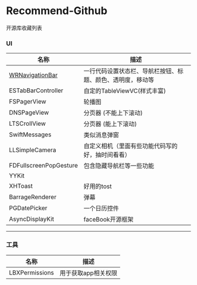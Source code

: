 # Recommend-Github
开源库收藏列表

### UI
| 名称 | 描述 |
| --- | --- |
| [WRNavigationBar](https://github.com/wangrui460/WRNavigationBar) | 一行代码设置状态栏、导航栏按钮、标题、颜色、透明度，移动等 |
| ESTabBarController | 自定的TableViewVC(样式丰富) |
| FSPagerView | 轮播图 |
| DNSPageView | 分页器  (不能上下滚动)|
| LTSCrollView | 分页器 (能上下滚动)|
| SwiftMessages | 类似消息弹窗 |
| LLSimpleCamera | 自定义相机（里面有些功能代码写的好，抽时间看看）|
| FDFullscreenPopGesture | 包含隐藏导航栏等一些功能 |
| YYKit | |
| XHToast | 好用的tost |
| BarrageRenderer | 弹幕 |
| PGDatePicker | 一个日历控件 |
| AsyncDisplayKit | faceBook开源框架 |

---
### 工具
| 名称 | 描述 |
| --- | --- |
| LBXPermissions | 用于获取app相关权限 |
